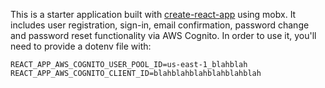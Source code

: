 This is a starter application built with
[create-react-app](https://github.com/facebookincubator/create-react-app) using
mobx. It includes user registration, sign-in, email confirmation, password
change and password reset functionality via AWS Cognito. In order to use it, you'll need to provide a dotenv file with:

~~~text
REACT_APP_AWS_COGNITO_USER_POOL_ID=us-east-1_blahblah
REACT_APP_AWS_COGNITO_CLIENT_ID=blahblahblahblahblahblah
~~~
